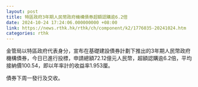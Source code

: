 ```yaml
---
layout: post
title: 特區政府3年期人民幣政府機構債券超額認購逾6.2倍
date: 2024-10-24 17:24:06.000000000 +08:00
link: https://news.rthk.hk/rthk/ch/component/k2/1776035-20241024.htm
categories: rthk
---
```


金管局以特區政府代表身分，宣布在基礎建設債券計劃下推出的3年期人民幣政府機構債券，今日已進行投標，申請總額72.12億元人民幣，超額認購逾6.2倍，平均接納價100.54，即以年率計的收益率1.953厘。

債券下周一發行及交收。
